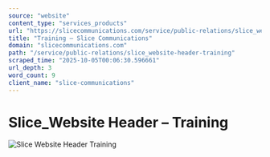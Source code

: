 ```yaml
---
source: "website"
content_type: "services_products"
url: "https://slicecommunications.com/service/public-relations/slice_website-header-training"
title: "Training – Slice Communications"
domain: "slicecommunications.com"
path: "/service/public-relations/slice_website-header-training"
scraped_time: "2025-10-05T00:06:30.596661"
url_depth: 3
word_count: 9
client_name: "slice-communications"
---
```


# Slice\_Website Header – Training

![Slice Website Header Training](https://slicecommunications.com/wp-content/uploads/2019/11/Slice_Website-Header-Training.png)
